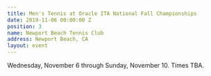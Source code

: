 ```yaml
---
title: Men's Tennis at Oracle ITA National Fall Championships
date: 2019-11-06 00:00:00 Z
position: 3
name: Newport Beach Tennis Club
address: Newport Beach, CA
layout: event
---
```


Wednesday, November 6 through Sunday, November 10. Times TBA.